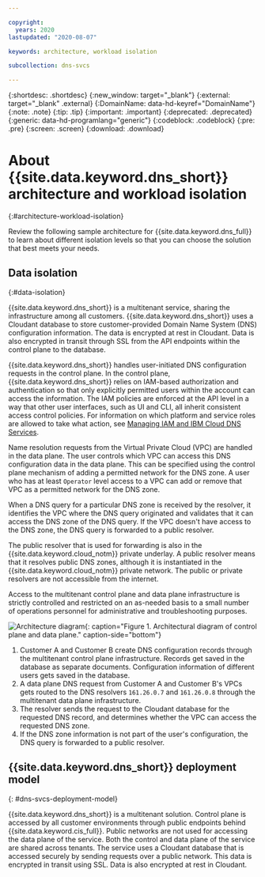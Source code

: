 ```yaml
---

copyright:
  years: 2020
lastupdated: "2020-08-07"

keywords: architecture, workload isolation

subcollection: dns-svcs

---
```


{:shortdesc: .shortdesc}
{:new_window: target="_blank"}
{:external: target="_blank" .external}
{:DomainName: data-hd-keyref="DomainName"}
{:note: .note}
{:tip: .tip}
{:important: .important}
{:deprecated: .deprecated}
{:generic: data-hd-programlang="generic"}
{:codeblock: .codeblock}
{:pre: .pre}
{:screen: .screen}
{:download: .download}


# About {{site.data.keyword.dns_short}} architecture and workload isolation
{:#architecture-workload-isolation}

Review the following sample architecture for {{site.data.keyword.dns_full}} to learn about different isolation levels so that you can choose the solution that best meets your needs.

## Data isolation
{:#data-isolation}

{{site.data.keyword.dns_short}} is a multitenant service, sharing the infrastructure among all customers. {{site.data.keyword.dns_short}} uses a Cloudant database to store customer-provided Domain Name System (DNS) configuration information. The data is encrypted at rest in Cloudant. Data is also encrypted in transit through SSL from the API endpoints within the control plane to the database.

{{site.data.keyword.dns_short}} handles user-initiated DNS configuration requests in the control plane. In the control plane, {{site.data.keyword.dns_short}} relies on IAM-based authorization and authentication so that only explicitly permitted users within the account can access the information. The IAM policies are enforced at the API level in a way that other user interfaces, such as UI and CLI, all inherit consistent access control policies. For information on which platform and service roles are allowed to take what action, see [Managing IAM and IBM Cloud DNS Services](https://cloud.ibm.com/docs/dns-svcs?topic=dns-svcs-iam). 

Name resolution requests from the Virtual Private Cloud (VPC) are handled in the data plane. The user controls which VPC can access this DNS configuration data in the data plane. This can be specified using the control plane mechanism of adding a permitted network for the DNS zone. A user who has at least `Operator` level access to a VPC can add or remove that VPC as a permitted network for the DNS zone. 

When a DNS query for a particular DNS zone is received by the resolver, it identifies the VPC where the DNS query originated and validates that it can access the DNS zone of the DNS query. If the VPC doesn't have access to the DNS zone, the DNS query is forwarded to a public resolver. 

The public resolver that is used for forwarding is also in the {{site.data.keyword.cloud_notm}} private underlay. A public resolver means that it resolves public DNS zones, although it is instantiated in the {{site.data.keyword.cloud_notm}} private network. The public or private resolvers are not accessible from the internet.

Access to the multitenant control plane and data plane infrastructure is strictly controlled and restricted on an as-needed basis to a small number of operations personnel for administrative and troubleshooting purposes.

![Architecture diagram](images/data-isolation.png "Architecture diagram"){: caption="Figure 1. Architectural diagram of control plane and data plane." caption-side="bottom"}

1. Customer A and Customer B create DNS configuration records through the multitenant control plane infrastructure. Records get saved in the database as separate documents. Configuration information of different users gets saved in the database.
1. A data plane DNS request from Customer A and Customer B's VPCs gets routed to the DNS resolvers `161.26.0.7` and `161.26.0.8` through the multitenant data plane infrastructure.
1. The resolver sends the request to the Cloudant database for the requested DNS record, and determines whether the VPC can access the requested DNS zone.
1. If the DNS zone information is not part of the user's configuration, the DNS query is forwarded to a public resolver.


## {{site.data.keyword.dns_short}} deployment model
{: #dns-svcs-deployment-model}

{{site.data.keyword.dns_short}} is a multitenant solution. Control plane is accessed by all customer environments through public endpoints behind {{site.data.keyword.cis_full}}. Public networks are not used for accessing the data plane of the service. Both the control and data plane of the service are shared across tenants. The service uses a Cloudant database that is accessed securely by sending requests over a public network. This data is encrypted in transit using SSL. Data is also encrypted at rest in Cloudant. 
